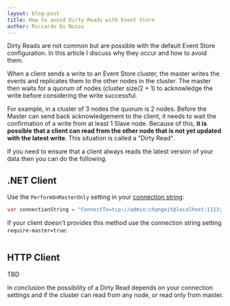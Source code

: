```yaml
---
layout: blog-post
title: How to avoid Dirty Reads with Event Store
author: Riccardo Di Nuzzo
---
```


Dirty Reads are not common but are possible with the default Event Store configuration. In this article I discuss why they occur and how to avoid them.

When a client sends a write to an Event Store cluster, the master writes the events and replicates them to the other nodes in the cluster. The master then waits for a quorum of nodes (cluster size/2 + 1) to acknowledge the write before considering the write successful.

For example, in a cluster of 3 nodes the quorum is 2 nodes. Before the Master can send back acknowledgement to the client, it needs to wait the confirmation of a write from at least 1 Slave node. Because of this, **it is possible that a client can read from the other node that is not yet updated with the latest write**. This situation is called a "Dirty Read".

If you need to ensure that a client always reads the latest version of your data then you can do the following.

## .NET Client

Use the `PerformOnMasterOnly` setting in your [connection string](docs/dotnet-api/connecting-to-a-server/index.html#creating-a-connection):

```csharp
var connectionString = "ConnectTo=tcp://admin:changeit@localhost:1113; PerformOnMasterOnly=True"
```

If your client doesn't provides this method use the connection string setting `require-master=true`:

```csharp

```

## HTTP Client

TBD

In conclusion the possibility of a Dirty Read depends on your connection settings and if the cluster can read from any node, or read only from master.
